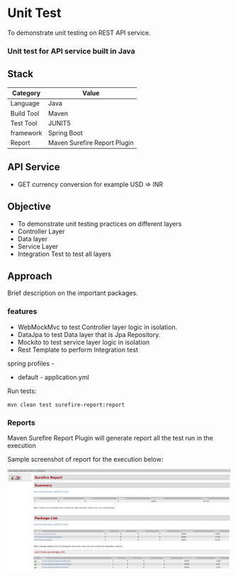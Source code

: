 # Unit Test
To demonstrate unit testing on REST API service. 

### Unit test for API service built in Java

## Stack

| Category  | Value                       |
|-----------|-----------------------------|
| Language  | Java                        | 
| Build Tool | Maven                       |
| Test Tool | JUNIT5                      |  
| framework | Spring Boot                 |
| Report    | Maven Surefire Report Plugin | 


## API Service
* GET currency conversion for example USD => INR

## Objective

* To demonstrate unit testing practices on different layers
* Controller Layer
* Data layer
* Service Layer
* Integration Test to test all layers

## Approach

Brief description on the important packages.

### features
* WebMockMvc to test Controller layer logic in isolation.
* DataJpa to test Data layer that is Jpa Repository.
* Mockito to test service layer logic in isolation
* Rest Template to perform Integration test


spring profiles -
* default - application.yml


Run tests:
```$xslt
mvn clean test surefire-report:report
```

### Reports
Maven Surefire Report Plugin will generate report all the test run in the execution

Sample screenshot of report for the execution below:

![surefire Report](image/unit-test-report.PNG)